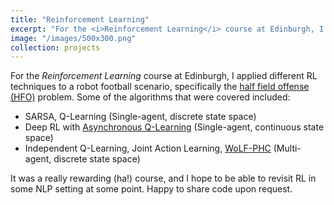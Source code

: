 ```yaml
---
title: "Reinforcement Learning"
excerpt: "For the <i>Reinforcement Learning</i> course at Edinburgh, I applied different RL techniques to a particular robot football scenario, spanning a range of settings (discrete vs continuous states, single vs multi-agent)."
image: "/images/500x300.png"
collection: projects
---
```


For the <i>Reinforcement Learning</i> course at Edinburgh, I applied different RL techniques to a robot football scenario, specifically the [half field offense (HFO)](https://github.com/raharrasy/HFO) problem. Some of the algorithms that were covered included:

- SARSA, Q-Learning (Single-agent, discrete state space)
- Deep RL with [Asynchronous Q-Learning](https://arxiv.org/pdf/1602.01783.pdf) (Single-agent, continuous state space)
- Independent Q-Learning, Joint Action Learning, [WoLF-PHC](http://www.cs.cmu.edu/~mmv/papers/01ijcai-mike.pdf) (Multi-agent, discrete state space)

It was a really rewarding (ha!) course, and I hope to be able to revisit RL in some NLP setting at some point. Happy to share code upon request.
